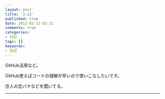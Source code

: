 ```yaml
---
layout: post
title: '3.12'
published: true
date: 2012-03-13 02:31
comments: true
categories:
- 日記
tags: []
keywords:
- 日記
---
```

GitHub活用など。

GitHub使えばコードの理解が早いので使いこなしたいです。

住人の恋バナなどを聞いてる。

---

